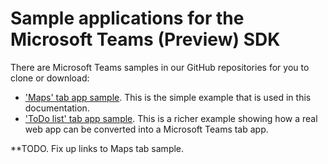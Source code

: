 ﻿# Sample applications for the Microsoft Teams (Preview) SDK

There are Microsoft Teams samples in our GitHub repositories for you to clone or download:

* ['Maps' tab app sample]().  This is the simple example that is used in this documentation.
* ['ToDo list' tab app sample](https://github.com/OfficeDev/microsoft-teams-sample-todo).  This is a richer example showing how a real web app can be converted into a Microsoft Teams tab app.

**TODO. Fix up links to Maps tab sample.
